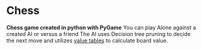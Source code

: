 # Chess
**Chess game created in python with PyGame**
You can play Alone against a created AI or versus a friend
The AI uses Decision tree pruning to decide the next move and utilizes [value tables](https://chessprogramming.wikispaces.com/Simplified+evaluation+function) to calculate board value.

